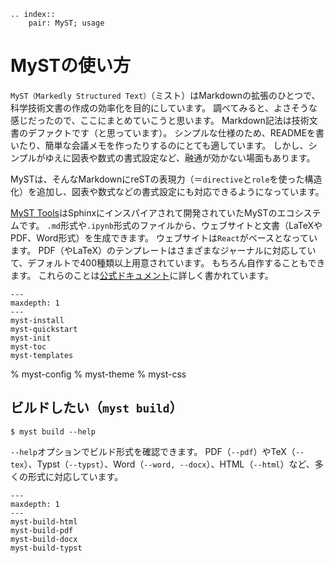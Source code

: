 ```{eval-rst}
.. index::
    pair: MyST; usage
```

# MySTの使い方

``MyST（Markedly Structured Text）``（ミスト）はMarkdownの拡張のひとつで、科学技術文書の作成の効率化を目的にしています。
調べてみると、よさそうな感じだったので、ここにまとめていこうと思います。
Markdown記法は技術文書のデファクトです（と思っています）。
シンプルな仕様のため、READMEを書いたり、簡単な会議メモを作ったりするのにとても適しています。
しかし、シンプルがゆえに図表や数式の書式設定など、融通が効かない場面もあります。

MySTは、そんなMarkdownにreSTの表現力（＝``directive``と``role``を使った構造化）を追加し、図表や数式などの書式設定にも対応できるようになっています。

[MyST Tools](https://mystmd.org/)はSphinxにインスパイアされて開発されていたMySTのエコシステムです。
``.md``形式や``.ipynb``形式のファイルから、ウェブサイトと文書（LaTeXやPDF、Word形式）を生成できます。
ウェブサイトは``React``がベースとなっています。
PDF（やLaTeX）のテンプレートはさまざまなジャーナルに対応していて、デフォルトで400種類以上用意されています。
もちろん自作することもできます。
これらのことは[公式ドキュメント](https://mystmd.org/guide/background)に詳しく書かれています。

```{toctree}
---
maxdepth: 1
---
myst-install
myst-quickstart
myst-init
myst-toc
myst-templates
```

% myst-config
% myst-theme
% myst-css

## ビルドしたい（``myst build``）

```console
$ myst build --help
```

``--help``オプションでビルド形式を確認できます。
PDF（``--pdf``）やTeX（``--tex``）、Typst（``--typst``）、Word（``--word, --docx``）、HTML（``--html``）など、多くの形式に対応しています。

```{toctree}
---
maxdepth: 1
---
myst-build-html
myst-build-pdf
myst-build-docx
myst-build-typst
```
